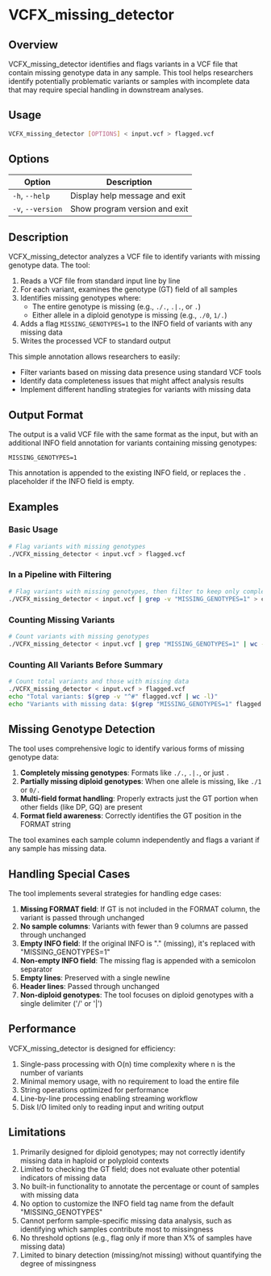 # VCFX_missing_detector

## Overview

VCFX_missing_detector identifies and flags variants in a VCF file that contain missing genotype data in any sample. This tool helps researchers identify potentially problematic variants or samples with incomplete data that may require special handling in downstream analyses.

## Usage

```bash
VCFX_missing_detector [OPTIONS] < input.vcf > flagged.vcf
```

## Options

| Option | Description |
|--------|-------------|
| `-h`, `--help` | Display help message and exit |
| `-v`, `--version` | Show program version and exit |

## Description

VCFX_missing_detector analyzes a VCF file to identify variants with missing genotype data. The tool:

1. Reads a VCF file from standard input line by line
2. For each variant, examines the genotype (GT) field of all samples
3. Identifies missing genotypes where:
   - The entire genotype is missing (e.g., `./.`, `.|.`, or `.`)
   - Either allele in a diploid genotype is missing (e.g., `./0`, `1/.`)
4. Adds a flag `MISSING_GENOTYPES=1` to the INFO field of variants with any missing data
5. Writes the processed VCF to standard output

This simple annotation allows researchers to easily:
- Filter variants based on missing data presence using standard VCF tools
- Identify data completeness issues that might affect analysis results
- Implement different handling strategies for variants with missing data

## Output Format

The output is a valid VCF file with the same format as the input, but with an additional INFO field annotation for variants containing missing genotypes:

```
MISSING_GENOTYPES=1
```

This annotation is appended to the existing INFO field, or replaces the `.` placeholder if the INFO field is empty.

## Examples

### Basic Usage

```bash
# Flag variants with missing genotypes
./VCFX_missing_detector < input.vcf > flagged.vcf
```

### In a Pipeline with Filtering

```bash
# Flag variants with missing genotypes, then filter to keep only complete variants
./VCFX_missing_detector < input.vcf | grep -v "MISSING_GENOTYPES=1" > complete_variants.vcf
```

### Counting Missing Variants

```bash
# Count variants with missing genotypes
./VCFX_missing_detector < input.vcf | grep "MISSING_GENOTYPES=1" | wc -l
```

### Counting All Variants Before Summary

```bash
# Count total variants and those with missing data
./VCFX_missing_detector < input.vcf > flagged.vcf
echo "Total variants: $(grep -v "^#" flagged.vcf | wc -l)"
echo "Variants with missing data: $(grep "MISSING_GENOTYPES=1" flagged.vcf | wc -l)"
```

## Missing Genotype Detection

The tool uses comprehensive logic to identify various forms of missing genotype data:

1. **Completely missing genotypes**: Formats like `./.`, `.|.`, or just `.`
2. **Partially missing diploid genotypes**: When one allele is missing, like `./1` or `0/.`
3. **Multi-field format handling**: Properly extracts just the GT portion when other fields (like DP, GQ) are present
4. **Format field awareness**: Correctly identifies the GT position in the FORMAT string

The tool examines each sample column independently and flags a variant if any sample has missing data.

## Handling Special Cases

The tool implements several strategies for handling edge cases:

1. **Missing FORMAT field**: If GT is not included in the FORMAT column, the variant is passed through unchanged
2. **No sample columns**: Variants with fewer than 9 columns are passed through unchanged
3. **Empty INFO field**: If the original INFO is "." (missing), it's replaced with "MISSING_GENOTYPES=1"
4. **Non-empty INFO field**: The missing flag is appended with a semicolon separator
5. **Empty lines**: Preserved with a single newline
6. **Header lines**: Passed through unchanged
7. **Non-diploid genotypes**: The tool focuses on diploid genotypes with a single delimiter ('/' or '|')

## Performance

VCFX_missing_detector is designed for efficiency:

1. Single-pass processing with O(n) time complexity where n is the number of variants
2. Minimal memory usage, with no requirement to load the entire file
3. String operations optimized for performance
4. Line-by-line processing enabling streaming workflow
5. Disk I/O limited only to reading input and writing output

## Limitations

1. Primarily designed for diploid genotypes; may not correctly identify missing data in haploid or polyploid contexts
2. Limited to checking the GT field; does not evaluate other potential indicators of missing data
3. No built-in functionality to annotate the percentage or count of samples with missing data
4. No option to customize the INFO field tag name from the default "MISSING_GENOTYPES"
5. Cannot perform sample-specific missing data analysis, such as identifying which samples contribute most to missingness
6. No threshold options (e.g., flag only if more than X% of samples have missing data)
7. Limited to binary detection (missing/not missing) without quantifying the degree of missingness 